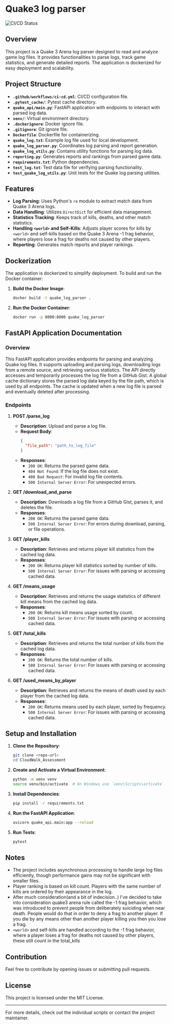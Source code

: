 # Quake3 log parser

![CI/CD Status](https://github.com/elrf3lipes/quake3_log_parser/actions/workflows/ci-cd.yml/badge.svg)

## Overview

This project is a Quake 3 Arena log parser designed to read and analyze game log files. It provides functionalities to parse logs, track game statistics, and generate detailed reports. 
The application is dockerized for easy deployment and scalability.

## Project Structure

- **`.github/workflows/ci-cd.yml`**: CI/CD configuration file.
- **`.pytest_cache/`**: Pytest cache directory.
- **`quake_api/main.py`**: FastAPI application with endpoints to interact with parsed log data.
- **`venv/`**: Virtual environment directory.
- **`.dockerignore`**: Docker ignore file.
- **`.gitignore`**: Git ignore file.
- **`Dockerfile`**: Dockerfile for containerizing.
- **`quake_log.txt`**: Example log file used for local development.
- **`quake_log_parser.py`**: Coordinates log parsing and report generation.
- **`quake_log_utils.py`**: Contains utility functions for parsing log data.
- **`reporting.py`**: Generates reports and rankings from parsed game data.
- **`requirements.txt`**: Python dependencies.
- **`test_log.txt`**: Test data file for verifying parsing functionality.
- **`test_quake_log_utils.py`**: Unit tests for the Quake log parsing utilities.

## Features

- **Log Parsing**: Uses Python's `re` module to extract match data from Quake 3 Arena logs.
- **Data Handling**: Utilizes `DirectDict` for efficient data management.
- **Statistics Tracking**: Keeps track of kills, deaths, and other match statistics.
- **Handling `<world>` and Self-Kills**: Adjusts player scores for kills by `<world>` and self-kills based on the Quake 3 Arena -1 frag behavior, where players lose a frag for deaths not caused by other players.
- **Reporting**: Generates match reports and player rankings.

## Dockerization

The application is dockerized to simplify deployment. To build and run the Docker container:

1. **Build the Docker Image**:
    ```sh
    docker build -t quake_log_parser .
    ```

2. **Run the Docker Container**:
    ```sh
    docker run -p 8000:8000 quake_log_parser
    ```

## FastAPI Application Documentation

### Overview

This FastAPI application provides endpoints for parsing and analyzing Quake log files. It supports uploading and parsing logs, downloading logs from a remote source, and retrieving various statistics. 
The API directly accesses and temporarily processes the log file from a GitHub Gist. A global cache dictionary stores the parsed log data keyed by the file path, which is used by all endpoints. 
The cache is updated when a new log file is parsed and eventually deleted after processing.

### Endpoints

1. **POST /parse_log**
   - **Description**: Upload and parse a log file.
   - **Request Body**:
     ```json
     {
       "file_path": "path_to_log_file"
     }
     ```
   - **Responses**:
     - `200 OK`: Returns the parsed game data.
     - `404 Not Found`: If the log file does not exist.
     - `400 Bad Request`: For invalid log file contents.
     - `500 Internal Server Error`: For unexpected errors.

2. **GET /download_and_parse**
   - **Description**: Downloads a log file from a GitHub Gist, parses it, and deletes the file.
   - **Responses**:
     - `200 OK`: Returns the parsed game data.
     - `500 Internal Server Error`: For errors during download, parsing, or file operations.

3. **GET /player_kills**
   - **Description**: Retrieves and returns player kill statistics from the cached log data.
   - **Responses**:
     - `200 OK`: Returns player kill statistics sorted by number of kills.
     - `500 Internal Server Error`: For issues with parsing or accessing cached data.

4. **GET /means_usage**
   - **Description**: Retrieves and returns the usage statistics of different kill means from the cached log data.
   - **Responses**:
     - `200 OK`: Returns kill means usage sorted by count.
     - `500 Internal Server Error`: For issues with parsing or accessing cached data.

5. **GET /total_kills**
   - **Description**: Retrieves and returns the total number of kills from the cached log data.
   - **Responses**:
     - `200 OK`: Returns the total number of kills.
     - `500 Internal Server Error`: For issues with parsing or accessing cached data.

6. **GET /used_means_by_player**
   - **Description**: Retrieves and returns the means of death used by each player from the cached log data.
   - **Responses**:
     - `200 OK`: Returns means used by each player, sorted by frequency.
     - `500 Internal Server Error`: For issues with parsing or accessing cached data.


## Setup and Installation

1. **Clone the Repository**:
    ```sh
    git clone <repo-url>
    cd CloudWalk_Assessment
    ```

2. **Create and Activate a Virtual Environment**:
    ```sh
    python -m venv venv
    source venv/bin/activate  # On Windows use `venv\Scripts\activate`
    ```

3. **Install Dependencies**:
    ```sh
    pip install -r requirements.txt
    ```

4. **Run the FastAPI Application**:
    ```sh
    uvicorn quake_api.main:app --reload
    ```

5. **Run Tests**:
    ```sh
    pytest
    ```

## Notes

- The project includes asynchronous processing to handle large log files efficiently, though performance gains may not be significant with smaller files.
- Player ranking is based on kill count. Players with the same number of kills are ordered by their appearance in the log. 
- After much consideration(and a bit of indecision..) I've decided to take into consideration quake3 arena rule called the -1 frag behavior, which was introduced to prevent people from deliberately suiciding when near death. 
People would do that in order to deny a frag to another player. If you die by any means other than another player killing you then you lose a frag.
- `<world>` and self-kills are handled according to the -1 frag behavior, where a player loses a frag for deaths not caused by other players, these still count in the total_kills

## Contribution

Feel free to contribute by opening issues or submitting pull requests. 

## License

This project is licensed under the MIT License.

---

For more details, check out the individual scripts or contact the project maintainer.
